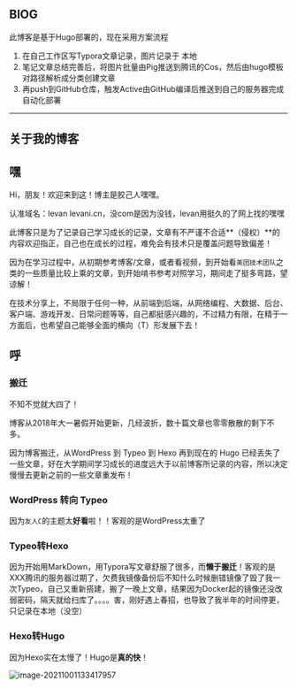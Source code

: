 ## BlOG

此博客是基于Hugo部署的，现在采用方案流程

1. 在自己工作区写Typora文章记录，图片记录于 本地
2. 笔记文章总结完善后，将图片批量由Pig推送到腾讯的Cos，然后由hugo模板对路径解析成分类创建文章
3. 再push到GitHub仓库，触发Active由GitHub编译后推送到自己的服务器完成自动化部署

-------



## 关于我的博客

## 嘿

Hi，朋友！欢迎来到这！博主是胶己人嘿嘿。

认准域名：levan  levani.cn，没com是因为没钱，levan用挺久的了网上找的嘿嘿

此博客只是为了记录自己学习成长的记录，文章有不严谨不合适**（侵权）**的内容欢迎指正，自己也在成长的过程，难免会有技术只是覆盖问题导致偏差！

因为在学习过程中，从初期参考博客/文章，或者看视频，到开始看`美团技术团队`之类的一些质量比较上乘的文章，到开始啃书参考对照学习，期间走了挺多弯路，望谅解！

在技术分享上，不局限于任何一种，从前端到后端，从网络编程、大数据、后台、客户端、游戏开发、日常问题等等，自己都挺感兴趣的，不过精力有限，在精于一方面后，也希望自己能够全面的横向（T）形发展下去！

## 呼

### 搬迁

不知不觉就大四了！

博客从2018年大一暑假开始更新，几经波折，数十篇文章也零零散散的剩下不多。

因为博客搬迁，从WordPress 到 Typeo 到 Hexo 再到现在的 Hugo 已经丢失了一些文章，好在大学期间学习成长的进度远大于以前博客所记录的内容，所以决定慢慢去更新之前的一些文章重发布！

### WordPress 转向 Typeo

因为`友人C`的主题太**好看**啦！！客观的是WordPress太重了

### Typeo转Hexo

因为开始用MarkDown，用Typora写文章舒服了很多，而**懒于搬迁**！客观的是XXX腾讯的服务器过期了，欠费我镜像备份后不知什么时候删错镜像了毁了我一次Typeo，自己又重新搭建，搬了一晚上文章，结果因为Docker起的镜像还没改弱密码，隔天就给扫库了。。。。害，刚好遇上春招，也导致了我半年的时间停更，只记录在本地（没空）

### Hexo转Hugo

因为Hexo实在太慢了！Hugo是**真的快**！



![image-20211001133417957](https://pig-blog-1252563418.cos.ap-chengdu.myqcloud.com/img/blog/image-20211001133417957.png)



